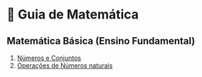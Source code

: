 # 📝 Guia de Matemática

## Matemática Básica (Ensino Fundamental)

1. [Números e Conjuntos](./basica/1-numeros-e-conjuntos.md)
2. [Operações de Números naturais](./basica/2-operacao-de-numeros-naturais.md)

